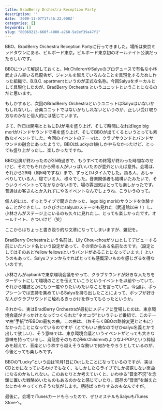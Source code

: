 ```yaml
---
title: BradBerry Orchestra Reception Party
description: ''
date: '2009-11-07T17:46:22.000Z'
categories: []
keywords: []
slug: "80369213-660f-4080-a268-5a9ef39a47f1"
---
```

BBO、BradBerry Orchestra Reception Partyに行ってきました。場所は東京ミッドタウンにある、ビルボード東京。ビルボード東京初のオールナイト公演だったらしいです。

BBOについて解説しておくと、Mr.ChildrenやSalyuのプロデュースで有名な小林武史さん率いる烏龍舎が、ジャンルを越えていろんなことを具現化するために作った組織で、B.B.O. apartmentというのが正式な名称。今回Salyuをボーカルとして具現化したのが、BradBerry Orchestra というユニットということになるのだと思います。

もしかすると、次回のBradBerry OrchestraというユニットはSalyuはいないかもしれないし、音楽ユニットではないかもしれないというのが、正しい受け取り方なのかなと個人的には感じています。

さて、昨日は開場とともにDJが場を盛り上げ、そして時間になればlego big morlがバンドサウンドで場を盛り上げ、そしてBBOが出てくるというとっても素敵なイベントでした。今回のイベントのテーマは、クラブサウンドとバンドサウンドの融合にあったようで。BBOはLuckyの1曲しかやらなかったけど、とっても盛り上がったし、楽しかったですね。

BBO公演が終わったのが25時過ぎで、もうすべての終電が終わった時間なのだけど、それでもそれから帰る人がいっぱいいたのが意外といえば意外。会場は、それから29時（朝5時ですね）まで、ずっとDJタイムでした。踊る人、おしゃべりしている人、寝ている人、様々でした。音楽関係者も結構いたみたいで、そういうイベントってなかなかないので、場の雰囲気はとっても楽しかったです。普通はお客さんとか入れずにやるイベントなんでしょうね、こういうのって。

個人的には、ずっとライブで聞きたかった、lego big morlのサウンドを体験することができたし、ひさびさにsalyuのステージも見れた（武道館以来！）し、小林さんがステージ上にいるのも久々に見れたし、とっても楽しかったです。オールナイト、きついけど（笑）

ここからはちょっと書き殴り的な文章になってしまいますが、雑記を。

BradBerry Orchestraという名前は、Lily Chou-chouがソロとしてデビューする前にいたバンド名という設定があって、その頃からある名前なのです。（設定としてはそのあとYellow fellowsというバンドがあることになっています。）というのもあって、Salyuファンからすればとっても感慨深いものを感じざるを得ないのです。

小林さんがapbankで東京環境会議をやって、クラブサウンドが好きな人たちをターゲットにして環境のことを伝えていこうというイベントを以前やっていて、それから雑誌とかにもう一度やりたいみたいなことを言っていて。今回は、ポップシーンでは支持を集めているSalyuを持ち出したことによって、ポップが好きな人がクラブサウンドに触れるきっかけを作ってもらったというか。

それから、実はBradBerry Orchestraが最初にメディアに登場したのは、東京環境会議がきっかけとなってつくられた”ネオコラ”というテレビ番組で、このテーマ曲”手紙”がBBOの最初の曲。この曲は、（おそらくBBOの路線変更とともに）なかったことになっているのですが（とてもいい曲なのでぜひsalyu名義とかで出して欲しい）、そう意味では、東京環境会議というイベントがとっても大きな意味を持っているし、烏龍舎そのものがMr.ChildrenのようなJ-POPという枠組みを超えて、音楽という枠すら越えそうな勢いで何かをやろうとしているのが、今後とっても楽しみです。

BBOの”Lucky”という曲は10月1日にOutしたことになっているのですが、実はCDとかになっているわけでもなく、もしかしたらライブでしか披露しない楽曲になるのかもしれない。このあたりとか考えていくと、いわゆる”音楽不況”を念頭に置いた戦略めいたものもあるのかなと感じていたり。既存の”音楽”を越えたなにかをやってくれそうな気がします。期待ばっかりするのもなんですが。

最後に。会場でiTunesカードもらったので、ぜひミスチルもSalyuもiTunes Storeへ。